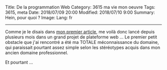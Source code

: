 Title: De la programmation Web
Category: 3615 ma vie mon oeuvre
Tags: 3615, meta
Date: 2018/07/09 20:00
Modified: 2018/07/10 9:00
Summary: Hein, pour quoi ?
Image:
Lang: fr

___


Comme je le disais dans [mon premier article][blog-first], me voilà donc lancé
depuis plusieurs mois dans un grand projet de plateforme web ... Le premier
petit obstacle que j'ai rencontré a été ma TOTALE méconnaissance du domaine, qui
paraissait pourtant assez simple selon les stéréotypes acquis dans mon ancien
domaine professionnel.

Et pourtant ...



[blog-first]: {filename}blog-pour-quoi.md
